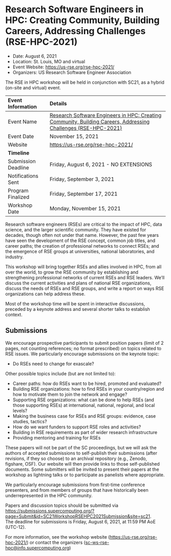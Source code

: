 # Research Software Engineers in HPC: Creating Community, Building Careers, Addressing Challenges (RSE-HPC-2021)
- Date: August 6, 2021
- Location: St. Louis, MO and virtual
- Event Website: https://us-rse.org/rse-hpc-2021/
- Organizers: US Research Software Engineer Association
			   
<!-- deck text start -->
The RSE in HPC workshop will be held in conjunction with SC21, as a hybrid (on-site and virtual) event.
<!-- deck text end -->

Event Information | Details
:--- | :---			   
Event Name | [Research Software Engineers in HPC: Creating Community, Building Careers, Addressing Challenges (RSE-HPC-2021)](https://us-rse.org/rse-hpc-2021/)
Event Date | November 15, 2021
Website | https://us-rse.org/rse-hpc-2021/
**Timeline** |
Submission Deadline | Friday, August 6, 2021 - NO EXTENSIONS
Notifications Sent | Friday, September 3, 2021
Program Finalized | Friday, September 17, 2021
Workshop Date | Monday, November 15, 2021

Research software engineers (RSEs) are critical to the impact of HPC, data science, and the larger scientific community. They have existed for decades, though often not under that name. However, the past few years have seen the development of the RSE concept, common job titles, and career paths; the creation of professional networks to connect RSEs; and the emergence of RSE groups at universities, national laboratories, and industry.

This workshop will bring together RSEs and allies involved in HPC, from all over the world, to grow the RSE community by establishing and strengthening professional networks of current RSEs and RSE leaders. We’ll discuss the current activities and plans of national RSE organizations, discuss the needs of RSEs and RSE groups, and write a report on ways RSE organizations can help address these.

Most of the workshop time will be spent in interactive discussions, preceded by a keynote address and several shorter talks to establish context.

## Submissions

We encourage prospective participants to submit position papers (limit of 2 pages, not counting references; no format prescribed) on topics related to RSE issues. We particularly encourage submissions on the keynote topic:

* Do RSEs need to change for exascale?  

Other possible topics include (but are not limited to):

* Career paths: how do RSEs want to be hired, promoted and evaluated?
* Building RSE organizations: how to find RSEs in your country/region and how to motivate them to join the network and engage?
* Supporting RSE organizations: what can be done to help RSEs (and those supporting RSEs) at international, national, regional, and local levels?
* Making the business case for RSEs and RSE groups: evidence, case studies, tactics?
* How do we want funders to support RSE roles and activities?
* Building in RSE requirements as part of wider research infrastructure
* Providing mentoring and training for RSEs

These papers will not be part of the SC proceedings, but we will ask the authors of accepted submissions to self-publish their submissions (after revisions, if they so choose) to an archival repository (e.g., Zenodo, figshare, OSF). Our website will then provide links to those self-published documents. Some submitters will be invited to present their papers at the workshop as lightning talks or to participate as panelists where appropriate.

We particularly encourage submissions from first-time conference presenters, and from members of groups that have historically been underrepresented in the HPC community.

Papers and discussion topics should be submitted via https://submissions.supercomputing.org/?page=Submit&id=SC21WorkshopRSEHPC2021Submission&site=sc21.  
The deadline for submissions is Friday, August 6, 2021, at 11:59 PM AoE (UTC-12).

For more information, see the workshop website (https://us-rse.org/rse-hpc-2021/) or contact the organizers (sc-ws-rse-hpc@info.supercomputing.org)

<!---
Publish: yes
Pinned: no
Topics: Conferences and workshops, Software engineering
RSS update: 2021-06-10
--->
